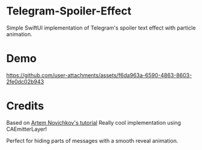 # Telegram-Spoiler-Effect
Simple SwiftUI implementation of Telegram's spoiler text effect with particle animation.
# Demo




https://github.com/user-attachments/assets/f6da963a-6590-4863-8603-2fe0dc02b943

# Credits
Based on [Artem Novichkov's tutorial](https://artemnovichkov.com/blog/spoiler-view) Really cool implementation using CAEmitterLayer!

Perfect for hiding parts of messages with a smooth reveal animation.
